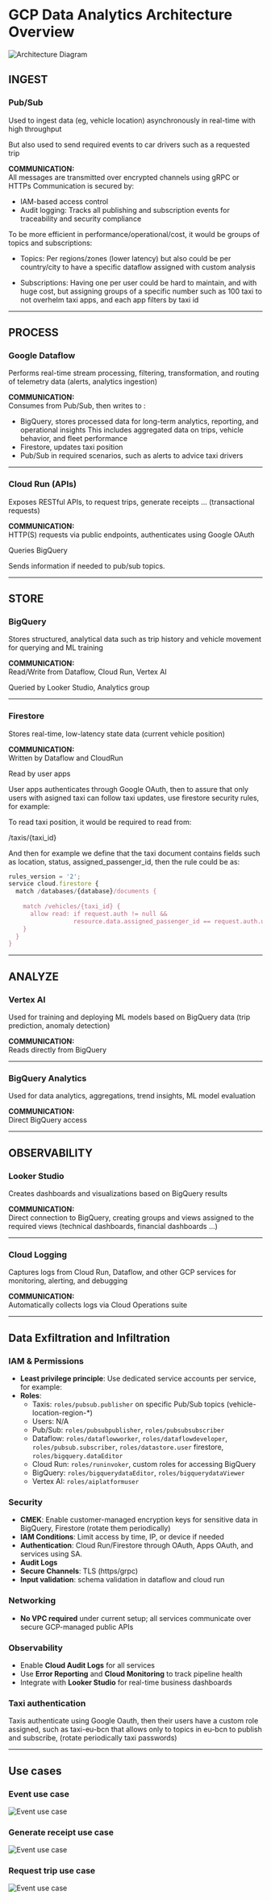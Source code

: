 # GCP Data Analytics Architecture Overview

![Architecture Diagram](https://raw.githubusercontent.com/Bagansio/taxi-architecture/main/docs/images/architecture.png)


## INGEST

### Pub/Sub

Used to ingest data (eg, vehicle location) asynchronously in real-time with high throughput

But also used to send required events to car drivers such as a requested trip

**COMMUNICATION:**  
All messages are transmitted over encrypted channels using gRPC or HTTPs Communication is secured by:

- IAM-based access control
- Audit logging: Tracks all publishing and subscription events for traceability and security compliance

To be more efficient in performance/operational/cost, it would be groups of topics and subscriptions:

- Topics: Per regions/zones (lower latency) but also could be per country/city to have a specific dataflow assigned with custom analysis

- Subscriptions: Having one per user could be hard to maintain, and with huge cost, but assigning groups of a specific number such as 100 taxi to not overhelm taxi apps, and each app filters by taxi id
---

## PROCESS

### Google Dataflow

Performs real-time stream processing, filtering, transformation, and routing of telemetry data (alerts, analytics ingestion)

**COMMUNICATION:**  
Consumes from Pub/Sub, then writes to :
- BigQuery, stores processed data for long-term analytics, reporting, and operational insights This includes aggregated data on trips, vehicle behavior, and fleet performance
- Firestore, updates taxi position
- Pub/Sub in required scenarios, such as alerts to advice taxi drivers

---

### Cloud Run (APIs)

Exposes RESTful APIs, to request trips, generate receipts ... (transactional requests)

**COMMUNICATION:**  
HTTP(S) requests via public endpoints, authenticates using Google OAuth

Queries BigQuery

Sends information if needed to pub/sub topics.

---

## STORE

### BigQuery
Stores structured, analytical data such as trip history and vehicle movement for querying and ML training

**COMMUNICATION:**  
Read/Write from Dataflow, Cloud Run, Vertex AI 

Queried by Looker Studio, Analytics group

---

###  Firestore

Stores real-time, low-latency state data (current vehicle position)

**COMMUNICATION:**  
Written by Dataflow and CloudRun

Read by user apps

User apps authenticates through Google OAuth, then to assure that only users with asigned taxi can follow taxi updates, use firestore security rules, for example:

To read taxi position, it would be required to read from:

/taxis/{taxi_id}

And then for example we define that the taxi document contains fields such as location, status, assigned_passenger_id, then the rule could be as:

```js
rules_version = '2';
service cloud.firestore {
  match /databases/{database}/documents {
    
    match /vehicles/{taxi_id} {
      allow read: if request.auth != null &&
                  resource.data.assigned_passenger_id == request.auth.uid;
    }
  }
}
````

---

## ANALYZE

### Vertex AI

Used for training and deploying ML models based on BigQuery data (trip prediction, anomaly detection)

**COMMUNICATION:**  
Reads directly from BigQuery

---

### BigQuery Analytics

Used for data analytics, aggregations, trend insights, ML model evaluation

**COMMUNICATION:**  
Direct BigQuery access

---

## OBSERVABILITY

### Looker Studio

Creates dashboards and visualizations based on BigQuery results


**COMMUNICATION:**  
Direct connection to BigQuery, creating groups and views assigned to the required views (technical dashboards, financial dashboards ...)

---

### Cloud Logging

Captures logs from Cloud Run, Dataflow, and other GCP services for monitoring, alerting, and debugging


**COMMUNICATION:**  
Automatically collects logs via Cloud Operations suite

---

##   Data Exfiltration and Infiltration

###  IAM & Permissions

- **Least privilege principle**: Use dedicated service accounts per service, for example:
- **Roles**:
  - Taxis: `roles/pubsub.publisher` on specific Pub/Sub topics (vehicle-location-region-*)
  - Users: N/A
  - Pub/Sub: `roles/pubsubpublisher`, `roles/pubsubsubscriber`
  - Dataflow: `roles/dataflowworker`, `roles/dataflowdeveloper`, `roles/pubsub.subscriber`, `roles/datastore.user` firestore, `roles/bigquery.dataEditor`
  - Cloud Run: `roles/runinvoker`, custom roles for accessing BigQuery
  - BigQuery: `roles/bigquerydataEditor`, `roles/bigquerydataViewer`
  - Vertex AI: `roles/aiplatformuser`

###  Security

- **CMEK**: Enable customer-managed encryption keys for sensitive data in BigQuery, Firestore (rotate them periodically)
- **IAM Conditions**: Limit access by time, IP, or device if needed
- **Authentication**: Cloud Run/Firestore through OAuth, Apps OAuth, and services using SA.
- **Audit Logs**
- **Secure Channels**: TLS (https/grpc)
- **Input validation**: schema validation in dataflow and cloud run


###  Networking

- **No VPC required** under current setup; all services communicate over secure GCP-managed public APIs

###  Observability

- Enable **Cloud Audit Logs** for all services
- Use **Error Reporting** and **Cloud Monitoring** to track pipeline health
- Integrate with **Looker Studio** for real-time business dashboards

### Taxi authentication

Taxis authenticate using Google Oauth, then their users have a custom role assigned, such as taxi-eu-bcn that allows only to topics in eu-bcn to publish and subscribe, (rotate periodically taxi passwords)

---

## Use cases

### Event use case

![Event use case](/docs/images/event-us.png)

### Generate receipt use case

![Event use case](/docs/images/generate-receipt-us.png)

### Request trip use case

![Event use case](/docs/images/request-trip-us.png)
